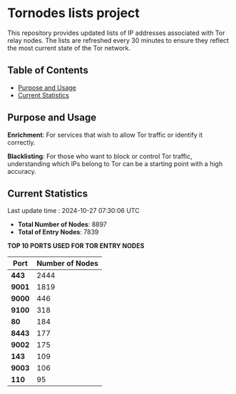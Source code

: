 # Tornodes lists project

This repository provides updated lists of IP addresses associated with Tor relay nodes. The lists are refreshed every 30 minutes to ensure they reflect the most current state of the Tor network.

## Table of Contents

- [Purpose and Usage](#purpose-and-usage)
- [Current Statistics](#current-statistics)


## Purpose and Usage

**Enrichment**: For services that wish to allow Tor traffic or identify it correctly.

**Blacklisting**: For those who want to block or control Tor traffic, understanding which IPs belong to Tor can be a starting point with a high accuracy.

## Current Statistics

Last update time : 2024-10-27 07:30:06 UTC

- **Total Number of Nodes**: 8897
- **Total of Entry Nodes**: 7839

**TOP 10 PORTS USED FOR TOR ENTRY NODES**

| **Port** | **Number of Nodes** |
|------|-----------------|
| **443**   | 2444  |
| **9001**   | 1819  |
| **9000**   | 446  |
| **9100**   | 318  |
| **80**   | 184  |
| **8443**   | 177  |
| **9002**   | 175  |
| **143**   | 109  |
| **9003**   | 106  |
| **110**   | 95  |

